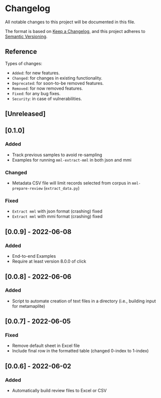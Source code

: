 # Changelog
All notable changes to this project will be documented in this file.

The format is based on [Keep a Changelog](https://keepachangelog.com/en/1.0.0/),
and this project adheres to [Semantic Versioning](https://semver.org/spec/v2.0.0.html).

## Reference

Types of changes:

* `Added`: for new features.
* `Changed`: for changes in existing functionality.
* `Deprecated`: for soon-to-be removed features.
* `Removed`: for now removed features.
* `Fixed`: for any bug fixes.
* `Security`: in case of vulnerabilities.

## [Unreleased]


## [0.1.0]

### Added
- Track previous samples to avoid re-sampling
- Examples for running `mml-extract-mml` in both json and mmi

### Changed
- Metadata CSV file will limit records selected from corpus in `mml-prepare-review` (`extract_data.py`)

### Fixed
- `Extract mml` with json format (crashing) fixed
- `Extract mml` with mmi format (crashing) fixed

## [0.0.9] - 2022-06-08

### Added
- End-to-end Examples
- Require at least version 8.0.0 of click


## [0.0.8] - 2022-06-06

### Added
- Script to automate creation of text files in a directory (i.e., building input for metamaplite) 


## [0.0.7] - 2022-06-05

### Fixed
- Remove default sheet in Excel file
- Include final row in the formatted table (changed 0-index to 1-index)


## [0.0.6] - 2022-06-02

### Added
- Automatically build review files to Excel or CSV
